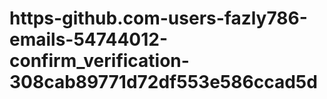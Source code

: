 # https-github.com-users-fazly786-emails-54744012-confirm_verification-308cab89771d72df553e586ccad5d